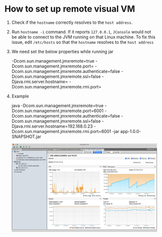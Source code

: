 # How to set up remote visual VM 

1. Check if the `hostname` correctly resolves to the `host address`.  
    
2. Run `hostname -i` command. If it reports `127.0.0.1`, `JConsole` would not be able to connect to the JVM running on that Linux machine. 
	To fix this issue, edit `/etc/hosts` so that the `hostname` resolves to the `host address`
	
3. We need set the below properties while running jar

    -Dcom.sun.management.jmxremote=true 
    -Dcom.sun.management.jmxremote.port=<PORT> 
    -Dcom.sun.management.jmxremote.authenticate=false 
    -Dcom.sun.management.jmxremote.ssl=false 
    -Djava.rmi.server.hostname=<SEVER IP_ADDRESS> 
    -Dcom.sun.management.jmxremote.rmi.port=<PORT> 
	
4. Example
 
     java -Dcom.sun.management.jmxremote=true -Dcom.sun.management.jmxremote.port=6001 -Dcom.sun.management.jmxremote.authenticate=false -Dcom.sun.management.jmxremote.ssl=false -Djava.rmi.server.hostname=192.168.0.23 -Dcom.sun.management.jmxremote.rmi.port=6001 -jar app-1.0.0-SNAPSHOT.jar 
   

   ![output](VisualVm.png)
